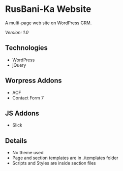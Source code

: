 # RusBani-Ka Website

A multi-page web site on WordPress CRM.

*Version: 1.0*

## Technologies

* WordPress
* jQuery

## Worpress Addons

* ACF
* Contact Form 7

## JS Addons

* Slick

## Details

* No theme used
* Page and section templates are in ./templates folder
* Scripts and Styles are inside section files


